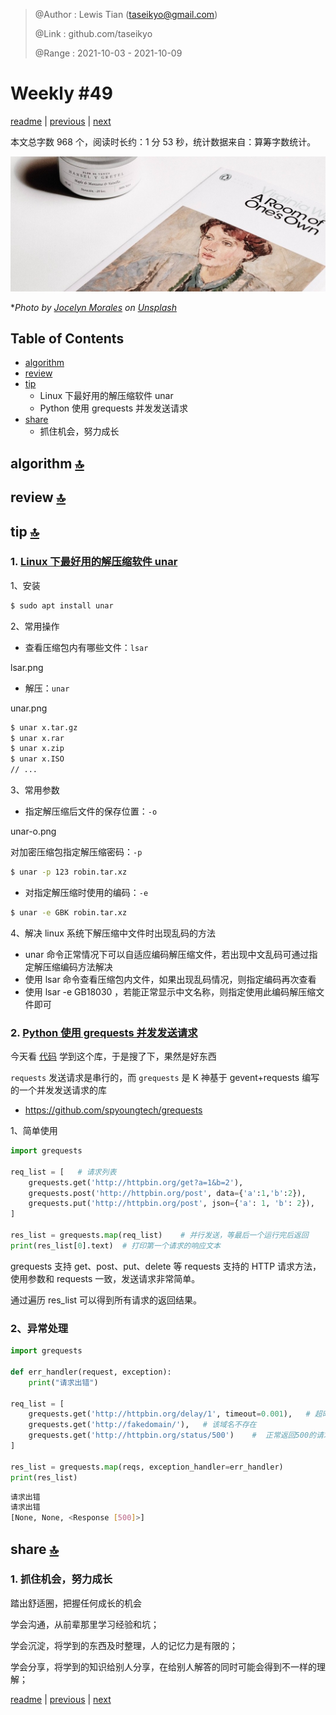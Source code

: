 > @Author  : Lewis Tian (taseikyo@gmail.com)
>
> @Link    : github.com/taseikyo
>
> @Range   : 2021-10-03 - 2021-10-09

# Weekly #49

[readme](../README.md) | [previous](202110W1.md) | [next](202110W3.md)

本文总字数 968  个，阅读时长约：1 分 53 秒，统计数据来自：算筹字数统计。

![](../images/2021/10/jocelyn-morales-SvIYuIdUN8s-unsplash.jpg)

\**Photo by [Jocelyn Morales](https://unsplash.com/@molnj) on [Unsplash](https://unsplash.com/photos/SvIYuIdUN8s)*

## Table of Contents

- [algorithm](#algorithm-)
- [review](#review-)
- [tip](#tip-)
    - Linux 下最好用的解压缩软件 unar
    - Python 使用 grequests 并发发送请求
- [share](#share-)
    - 抓住机会，努力成长

## algorithm [🔝](#weekly-49)

## review [🔝](#weekly-49)

## tip [🔝](#weekly-49)

### 1. [Linux 下最好用的解压缩软件 unar](http://www.luoshuizhibin.cn/663.html)

1、安装

```Bash
$ sudo apt install unar
```

2、常用操作

- 查看压缩包内有哪些文件：`lsar`

lsar.png

- 解压：`unar`

unar.png

```Bash
$ unar x.tar.gz
$ unar x.rar
$ unar x.zip
$ unar x.ISO
// ...
```

3、常用参数

- 指定解压缩后文件的保存位置：`-o`

unar-o.png

对加密压缩包指定解压缩密码：`-p`

```Bash
$ unar -p 123 robin.tar.xz
```

- 对指定解压缩时使用的编码：`-e`

```Bash
$ unar -e GBK robin.tar.xz
```

4、解决 linux 系统下解压缩中文件时出现乱码的方法

- unar 命令正常情况下可以自适应编码解压缩文件，若出现中文乱码可通过指定解压缩编码方法解决
- 使用 lsar 命令查看压缩包内文件，如果出现乱码情况，则指定编码再次查看
- 使用 lsar -e GB18030 ，若能正常显示中文名称，则指定使用此编码解压缩文件即可

### 2. [Python 使用 grequests 并发发送请求](https://www.cnblogs.com/superhin/p/11583560.html)

今天看 [代码](https://github.com/lrhtony/pixiv-rank) 学到这个库，于是搜了下，果然是好东西

`requests` 发送请求是串行的，而 `grequests` 是 K 神基于 gevent+requests 编写的一个并发发送请求的库

- https://github.com/spyoungtech/grequests

1、简单使用

```Python
import grequests

req_list = [   # 请求列表
    grequests.get('http://httpbin.org/get?a=1&b=2'),
    grequests.post('http://httpbin.org/post', data={'a':1,'b':2}),
    grequests.put('http://httpbin.org/post', json={'a': 1, 'b': 2}),
]

res_list = grequests.map(req_list)    # 并行发送，等最后一个运行完后返回
print(res_list[0].text)  # 打印第一个请求的响应文本
```

grequests 支持 get、post、put、delete 等 requests 支持的 HTTP 请求方法，使用参数和 requests 一致，发送请求非常简单。

通过遍历 res_list 可以得到所有请求的返回结果。

### 2、异常处理

```Python
import grequests

def err_handler(request, exception):
    print("请求出错")

req_list = [
    grequests.get('http://httpbin.org/delay/1', timeout=0.001),   # 超时异常
    grequests.get('http://fakedomain/'),   # 该域名不存在
    grequests.get('http://httpbin.org/status/500')    #  正常返回500的请求
]

res_list = grequests.map(reqs, exception_handler=err_handler)
print(res_list)
```

```Bash
请求出错
请求出错
[None, None, <Response [500]>]
```

## share [🔝](#weekly-49)

### 1. 抓住机会，努力成长

踏出舒适圈，把握任何成长的机会

学会沟通，从前辈那里学习经验和坑；

学会沉淀，将学到的东西及时整理，人的记忆力是有限的；

学会分享，将学到的知识给别人分享，在给别人解答的同时可能会得到不一样的理解；

[readme](../README.md) | [previous](202110W1.md) | [next](202110W3.md)
